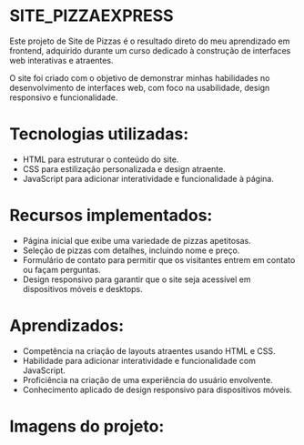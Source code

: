 # SITE_PIZZAEXPRESS

Este projeto de Site de Pizzas é o resultado direto do meu aprendizado em frontend, adquirido durante um curso dedicado à construção de interfaces web interativas e atraentes. 

O site foi criado com o objetivo de demonstrar minhas habilidades no desenvolvimento de interfaces web, com foco na usabilidade, design responsivo e funcionalidade.

## 

# Tecnologias utilizadas:

- HTML para estruturar o conteúdo do site.
- CSS para estilização personalizada e design atraente.
- JavaScript para adicionar interatividade e funcionalidade à página.

##

# Recursos implementados:

- Página inicial que exibe uma variedade de pizzas apetitosas.
- Seleção de pizzas com detalhes, incluindo nome e preço.
- Formulário de contato para permitir que os visitantes entrem em contato ou façam perguntas.
- Design responsivo para garantir que o site seja acessível em dispositivos móveis e desktops.

##

# Aprendizados:

- Competência na criação de layouts atraentes usando HTML e CSS.
- Habilidade para adicionar interatividade e funcionalidade com JavaScript.
- Proficiência na criação de uma experiência do usuário envolvente.
- Conhecimento aplicado de design responsivo para dispositivos móveis.

##

# Imagens do projeto:

